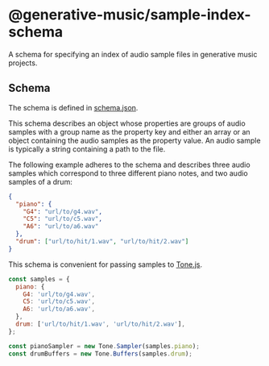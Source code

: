 # @generative-music/sample-index-schema

A schema for specifying an index of audio sample files in generative music projects.

## Schema

The schema is defined in [schema.json](schema.json).

This schema describes an object whose properties are groups of audio samples with a group name as the property key and either an array or an object containing the audio samples as the property value. An audio sample is typically a string containing a path to the file.

The following example adheres to the schema and describes three audio samples which correspond to three different piano notes, and two audio samples of a drum:

```json
{
  "piano": {
    "G4": "url/to/g4.wav",
    "C5": "url/to/c5.wav",
    "A6": "url/to/a6.wav"
  },
  "drum": ["url/to/hit/1.wav", "url/to/hit/2.wav"]
}
```

This schema is convenient for passing samples to [Tone.js](https://tonejs.github.io).

```js
const samples = {
  piano: {
    G4: 'url/to/g4.wav',
    C5: 'url/to/c5.wav',
    A6: 'url/to/a6.wav',
  },
  drum: ['url/to/hit/1.wav', 'url/to/hit/2.wav'],
};

const pianoSampler = new Tone.Sampler(samples.piano);
const drumBuffers = new Tone.Buffers(samples.drum);
```
